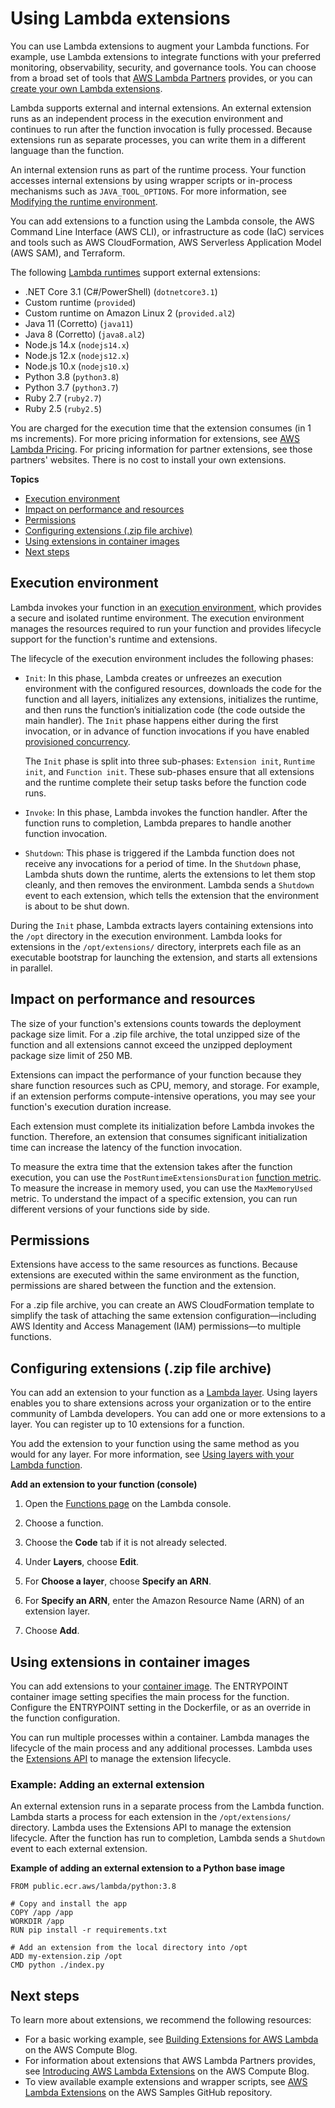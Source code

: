 # Using Lambda extensions<a name="using-extensions"></a>

You can use Lambda extensions to augment your Lambda functions\. For example, use Lambda extensions to integrate functions with your preferred monitoring, observability, security, and governance tools\. You can choose from a broad set of tools that [AWS Lambda Partners](http://aws.amazon.com/lambda/partners/) provides, or you can [create your own Lambda extensions](runtimes-extensions-api.md)\.

Lambda supports external and internal extensions\. An external extension runs as an independent process in the execution environment and continues to run after the function invocation is fully processed\. Because extensions run as separate processes, you can write them in a different language than the function\.

An internal extension runs as part of the runtime process\. Your function accesses internal extensions by using wrapper scripts or in\-process mechanisms such as `JAVA_TOOL_OPTIONS`\. For more information, see [Modifying the runtime environment](runtimes-modify.md)\.

You can add extensions to a function using the Lambda console, the AWS Command Line Interface \(AWS CLI\), or infrastructure as code \(IaC\) services and tools such as AWS CloudFormation, AWS Serverless Application Model \(AWS SAM\), and Terraform\.

The following [Lambda runtimes](lambda-runtimes.md) support external extensions:
+ \.NET Core 3\.1 \(C\#/PowerShell\) \(`dotnetcore3.1`\)
+ Custom runtime \(`provided`\)
+ Custom runtime on Amazon Linux 2 \(`provided.al2`\)
+ Java 11 \(Corretto\) \(`java11`\)
+ Java 8 \(Corretto\) \(`java8.al2`\)
+ Node\.js 14\.x \(`nodejs14.x`\)
+ Node\.js 12\.x \(`nodejs12.x`\)
+ Node\.js 10\.x \(`nodejs10.x`\)
+ Python 3\.8 \(`python3.8`\)
+ Python 3\.7 \(`python3.7`\)
+ Ruby 2\.7 \(`ruby2.7`\)
+ Ruby 2\.5 \(`ruby2.5`\)

You are charged for the execution time that the extension consumes \(in 1 ms increments\)\. For more pricing information for extensions, see [AWS Lambda Pricing](http://aws.amazon.com/lambda/pricing/)\. For pricing information for partner extensions, see those partners' websites\. There is no cost to install your own extensions\.

**Topics**
+ [Execution environment](#using-extensions-env)
+ [Impact on performance and resources](#using-extensions-reg)
+ [Permissions](#using-extensions-permissions)
+ [Configuring extensions \(\.zip file archive\)](#using-extensions-config)
+ [Using extensions in container images](#invocation-extensions-images)
+ [Next steps](#using-extensions-next)

## Execution environment<a name="using-extensions-env"></a>

Lambda invokes your function in an [execution environment](runtimes-context.md), which provides a secure and isolated runtime environment\. The execution environment manages the resources required to run your function and provides lifecycle support for the function's runtime and extensions\.

The lifecycle of the execution environment includes the following phases:
+ `Init`: In this phase, Lambda creates or unfreezes an execution environment with the configured resources, downloads the code for the function and all layers, initializes any extensions, initializes the runtime, and then runs the function’s initialization code \(the code outside the main handler\)\. The `Init` phase happens either during the first invocation, or in advance of function invocations if you have enabled [provisioned concurrency](configuration-concurrency.md#configuration-concurrency-provisioned)\.

  The `Init` phase is split into three sub\-phases: `Extension init`, `Runtime init`, and `Function init`\. These sub\-phases ensure that all extensions and the runtime complete their setup tasks before the function code runs\.
+ `Invoke`: In this phase, Lambda invokes the function handler\. After the function runs to completion, Lambda prepares to handle another function invocation\.
+ `Shutdown`: This phase is triggered if the Lambda function does not receive any invocations for a period of time\. In the `Shutdown` phase, Lambda shuts down the runtime, alerts the extensions to let them stop cleanly, and then removes the environment\. Lambda sends a `Shutdown` event to each extension, which tells the extension that the environment is about to be shut down\.

During the `Init` phase, Lambda extracts layers containing extensions into the `/opt` directory in the execution environment\. Lambda looks for extensions in the `/opt/extensions/` directory, interprets each file as an executable bootstrap for launching the extension, and starts all extensions in parallel\.

## Impact on performance and resources<a name="using-extensions-reg"></a>

The size of your function's extensions counts towards the deployment package size limit\. For a \.zip file archive, the total unzipped size of the function and all extensions cannot exceed the unzipped deployment package size limit of 250 MB\.

Extensions can impact the performance of your function because they share function resources such as CPU, memory, and storage\. For example, if an extension performs compute\-intensive operations, you may see your function's execution duration increase\.

Each extension must complete its initialization before Lambda invokes the function\. Therefore, an extension that consumes significant initialization time can increase the latency of the function invocation\.

To measure the extra time that the extension takes after the function execution, you can use the `PostRuntimeExtensionsDuration` [function metric](monitoring-metrics.md)\. To measure the increase in memory used, you can use the `MaxMemoryUsed` metric\. To understand the impact of a specific extension, you can run different versions of your functions side by side\.

## Permissions<a name="using-extensions-permissions"></a>

Extensions have access to the same resources as functions\. Because extensions are executed within the same environment as the function, permissions are shared between the function and the extension\.

For a \.zip file archive, you can create an AWS CloudFormation template to simplify the task of attaching the same extension configuration—including AWS Identity and Access Management \(IAM\) permissions—to multiple functions\.

## Configuring extensions \(\.zip file archive\)<a name="using-extensions-config"></a>

You can add an extension to your function as a [Lambda layer](configuration-layers.md)\. Using layers enables you to share extensions across your organization or to the entire community of Lambda developers\. You can add one or more extensions to a layer\. You can register up to 10 extensions for a function\.

You add the extension to your function using the same method as you would for any layer\. For more information, see [Using layers with your Lambda function](invocation-layers.md)\.

**Add an extension to your function \(console\)**

1. Open the [Functions page](https://console.aws.amazon.com/lambda/home#/functions) on the Lambda console\.

1. Choose a function\.

1. Choose the **Code** tab if it is not already selected\.

1. Under **Layers**, choose **Edit**\.

1. For **Choose a layer**, choose **Specify an ARN**\.

1. For **Specify an ARN**, enter the Amazon Resource Name \(ARN\) of an extension layer\.

1. Choose **Add**\.

## Using extensions in container images<a name="invocation-extensions-images"></a>

You can add extensions to your [container image](lambda-images.md)\. The ENTRYPOINT container image setting specifies the main process for the function\. Configure the ENTRYPOINT setting in the Dockerfile, or as an override in the function configuration\. 

You can run multiple processes within a container\. Lambda manages the lifecycle of the main process and any additional processes\. Lambda uses the [Extensions API](runtimes-extensions-api.md) to manage the extension lifecycle\. 

### Example: Adding an external extension<a name="extensions-images-ex1"></a>

An external extension runs in a separate process from the Lambda function\. Lambda starts a process for each extension in the `/opt/extensions/` directory\. Lambda uses the Extensions API to manage the extension lifecycle\. After the function has run to completion, Lambda sends a `Shutdown` event to each external extension\.

**Example of adding an external extension to a Python base image**  

```
FROM public.ecr.aws/lambda/python:3.8

# Copy and install the app
COPY /app /app
WORKDIR /app
RUN pip install -r requirements.txt

# Add an extension from the local directory into /opt
ADD my-extension.zip /opt
CMD python ./index.py
```

## Next steps<a name="using-extensions-next"></a>

To learn more about extensions, we recommend the following resources:
+ For a basic working example, see [Building Extensions for AWS Lambda](http://aws.amazon.com/blogs/compute/building-extensions-for-aws-lambda-in-preview/) on the AWS Compute Blog\.
+ For information about extensions that AWS Lambda Partners provides, see [Introducing AWS Lambda Extensions](http://aws.amazon.com/blogs/compute/introducing-aws-lambda-extensions-in-preview/) on the AWS Compute Blog\.
+ To view available example extensions and wrapper scripts, see [AWS Lambda Extensions](https://github.com/aws-samples/aws-lambda-extensions) on the AWS Samples GitHub repository\.